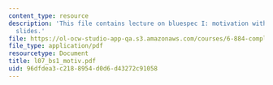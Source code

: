 ```yaml
---
content_type: resource
description: 'This file contains lecture on bluespec I: motivation with the help of
  slides.'
file: https://ol-ocw-studio-app-qa.s3.amazonaws.com/courses/6-884-complex-digital-systems-spring-2005/96dfdea3c2188954d0d6d43272c91058_l07_bs1_motiv.pdf
file_type: application/pdf
resourcetype: Document
title: l07_bs1_motiv.pdf
uid: 96dfdea3-c218-8954-d0d6-d43272c91058
---
```

